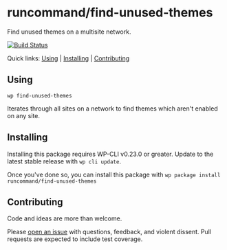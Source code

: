 runcommand/find-unused-themes
=============================

Find unused themes on a multisite network.

[![Build Status](https://travis-ci.org/runcommand/find-unused-themes.svg?branch=master)](https://travis-ci.org/runcommand/find-unused-themes)

Quick links: [Using](#using) | [Installing](#installing) | [Contributing](#contributing)

## Using


~~~
wp find-unused-themes 
~~~

Iterates through all sites on a network to find themes which aren't enabled
on any site.



## Installing

Installing this package requires WP-CLI v0.23.0 or greater. Update to the latest stable release with `wp cli update`.

Once you've done so, you can install this package with `wp package install runcommand/find-unused-themes`

## Contributing

Code and ideas are more than welcome.

Please [open an issue](https://github.com/runcommand/find-unused-themes/issues) with questions, feedback, and violent dissent. Pull requests are expected to include test coverage.
